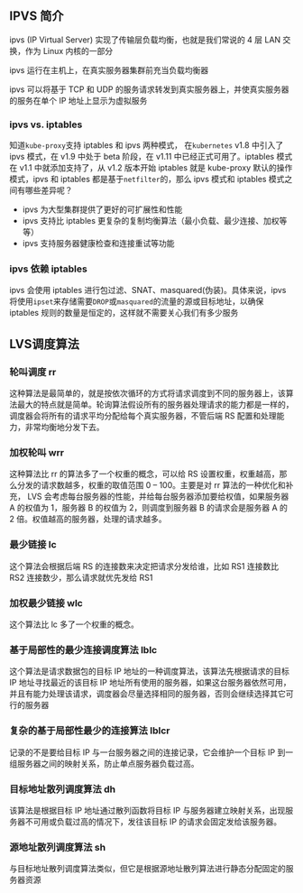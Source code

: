 ## IPVS 简介

ipvs (IP Virtual Server) 实现了传输层负载均衡，也就是我们常说的 4 层 LAN 交换，作为 Linux 内核的一部分

ipvs 运行在主机上，在真实服务器集群前充当负载均衡器

ipvs 可以将基于 TCP 和 UDP 的服务请求转发到真实服务器上，并使真实服务器的服务在单个 IP 地址上显示为虚拟服务

### ipvs vs. iptables

知道`kube-proxy`支持 iptables 和 ipvs 两种模式， 在`kubernetes` v1.8 中引入了 ipvs 模式，在 v1.9 中处于 beta 阶段，在 v1.11 中已经正式可用了。iptables 模式在 v1.1 中就添加支持了，从 v1.2 版本开始 iptables 就是 kube-proxy 默认的操作模式，ipvs 和 iptables 都是基于`netfilter`的，那么 ipvs 模式和 iptables 模式之间有哪些差异呢？

- ipvs 为大型集群提供了更好的可扩展性和性能
- ipvs 支持比 iptables 更复杂的复制均衡算法（最小负载、最少连接、加权等等）
- ipvs 支持服务器健康检查和连接重试等功能

### ipvs 依赖 iptables

ipvs 会使用 iptables 进行包过滤、SNAT、masquared(伪装)。具体来说，ipvs 将使用`ipset`来存储需要`DROP`或`masquared`的流量的源或目标地址，以确保 iptables 规则的数量是恒定的，这样就不需要关心我们有多少服务

## LVS调度算法

### 轮叫调度 rr

这种算法是最简单的，就是按依次循环的方式将请求调度到不同的服务器上，该算法最大的特点就是简单。轮询算法假设所有的服务器处理请求的能力都是一样的，调度器会将所有的请求平均分配给每个真实服务器，不管后端 RS 配置和处理能力，非常均衡地分发下去。

### 加权轮叫 wrr

这种算法比 rr 的算法多了一个权重的概念，可以给 RS 设置权重，权重越高，那么分发的请求数越多，权重的取值范围 0 – 100。主要是对 rr 算法的一种优化和补充， LVS 会考虑每台服务器的性能，并给每台服务器添加要给权值，如果服务器 A 的权值为 1，服务器 B 的权值为 2，则调度到服务器 B 的请求会是服务器 A 的 2 倍。权值越高的服务器，处理的请求越多。

### 最少链接 lc

这个算法会根据后端 RS 的连接数来决定把请求分发给谁，比如 RS1 连接数比 RS2 连接数少，那么请求就优先发给 RS1

### 加权最少链接 wlc

这个算法比 lc 多了一个权重的概念。

### 基于局部性的最少连接调度算法 lblc

这个算法是请求数据包的目标 IP 地址的一种调度算法，该算法先根据请求的目标 IP 地址寻找最近的该目标 IP 地址所有使用的服务器，如果这台服务器依然可用，并且有能力处理该请求，调度器会尽量选择相同的服务器，否则会继续选择其它可行的服务器

### 复杂的基于局部性最少的连接算法 lblcr

记录的不是要给目标 IP 与一台服务器之间的连接记录，它会维护一个目标 IP 到一组服务器之间的映射关系，防止单点服务器负载过高。

### 目标地址散列调度算法 dh

该算法是根据目标 IP 地址通过散列函数将目标 IP 与服务器建立映射关系，出现服务器不可用或负载过高的情况下，发往该目标 IP 的请求会固定发给该服务器。

### 源地址散列调度算法 sh

与目标地址散列调度算法类似，但它是根据源地址散列算法进行静态分配固定的服务器资源